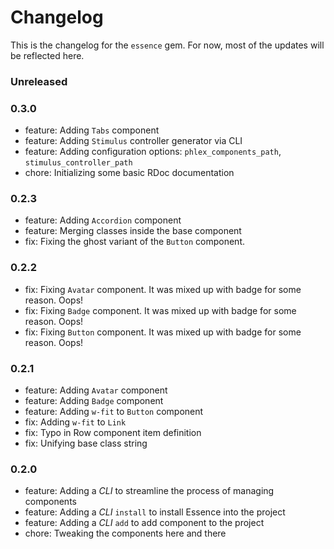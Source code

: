 # Changelog

This is the changelog for the `essence` gem. For now, most of the updates will be reflected here.

### Unreleased

### 0.3.0

- feature: Adding `Tabs` component
- feature: Adding `Stimulus` controller generator via CLI
- feature: Adding configuration options: `phlex_components_path`, `stimulus_controller_path`
- chore: Initializing some basic RDoc documentation

### 0.2.3

- feature: Adding `Accordion` component
- feature: Merging classes inside the base component
- fix: Fixing the ghost variant of the `Button` component.

### 0.2.2

- fix: Fixing `Avatar` component. It was mixed up with badge for some reason. Oops!
- fix: Fixing `Badge` component. It was mixed up with badge for some reason. Oops!
- fix: Fixing `Button` component. It was mixed up with badge for some reason. Oops!

### 0.2.1

- feature: Adding `Avatar` component
- feature: Adding `Badge` component
- feature: Adding `w-fit` to `Button` component
- fix: Adding `w-fit` to `Link`
- fix: Typo in Row component item definition
- fix: Unifying base class string

### 0.2.0

- feature: Adding a _CLI_ to streamline the process of managing components
- feature: Adding a _CLI_ `install` to install Essence into the project
- feature: Adding a _CLI_ `add` to add component to the project
- chore: Tweaking the components here and there
